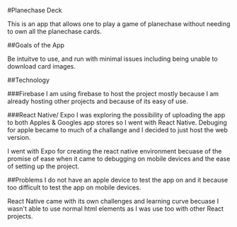 #Planechase Deck

This is an app that allows one to play a game of planechase without needing to own all the planechase cards.

##Goals of the App

Be intuitve to use, and run with minimal issues including being unable to download card images.

##Technology

###Firebase
I am using firebase to host the project mostly because I am already hosting other projects and because of its easy of use.

###React Native/ Expo
I was exploring the possibility of uploading the app to both Apples & Googles app stores so I went with React Native.  Debuging for apple became to much of a challange and I decided to just host the web version.

I went with Expo for creating the react native environment becuase of the promise of ease when it came to debugging on mobile devices and the ease of setting up the project.

##Problems
I do not have an apple device to test the app on and it because too difficult to test the app on mobile devices.

React Native came with its own challenges and learning curve becuase I wasn't able to use normal html elements as I was use too with other React projects.